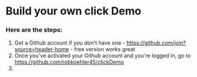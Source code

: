 # Build your own click Demo
### Here are the steps:
1. Get a Github account if you don't have one - <https://github.com/join?source=header-home> - free version works great
2. Once you've activated your Github account and you're logged in, go to <https://github.com/robkoehler45/clickDemo>
3.
